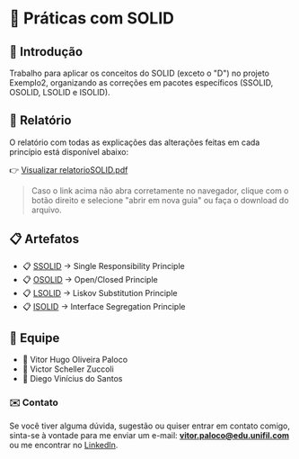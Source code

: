 # 📌 Práticas com SOLID

## 📄 Introdução

Trabalho para aplicar os conceitos do SOLID (exceto o "D") no projeto Exemplo2, organizando as correções em pacotes específicos (SSOLID, OSOLID, LSOLID e ISOLID).

## 📄 Relatório

O relatório com todas as explicações das alterações feitas em cada princípio está disponível abaixo:

👉 [Visualizar relatorioSOLID.pdf](./relatorioSOLID.pdf)

> Caso o link acima não abra corretamente no navegador, clique com o botão direito e selecione "abrir em nova guia" ou faça o download do arquivo.

## 📋 Artefatos

- 📋 [SSOLID](src/SSolid/Exemplo2) -> Single Responsibility Principle  
- 📋 [OSOLID](src/OSolid/Exemplo2) -> Open/Closed Principle  
- 📋 [LSOLID](src/LSOLID/Exemplo2) -> Liskov Substitution Principle  
- 📋 [ISOLID](src/ISOLID/Exemplo2) -> Interface Segregation Principle  

## 👤 Equipe

- 👤 Vitor Hugo Oliveira Paloco  
- 👤 Victor Scheller Zuccoli  
- 👤 Diego Vinícius do Santos  

### ✉️ Contato

Se você tiver alguma dúvida, sugestão ou quiser entrar em contato comigo, sinta-se à vontade para me enviar um e-mail: **vitor.paloco@edu.unifil.com** ou me encontrar no [LinkedIn](https://www.linkedin.com/in/vitor-hugo-oliveira-paloco-b64126278).
